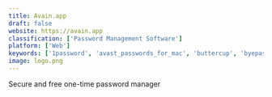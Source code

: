 ```yaml
---
title: Avain.app
draft: false 
website: https://avain.app
classification: ['Password Management Software']
platform: ['Web']
keywords: ['1password', 'avast_passwords_for_mac', 'buttercup', 'byepass', 'dashlane', 'drive_password', 'firefox_lockwise', 'gpass', 'keepass', 'lastpass', 'masterpassword', 'oauth', 'passlock', 'password_crypt', 'passwork', 'passwork.pro', 'pwdsafe', 'teamsid', 'bitwarden']
image: logo.png
---
```

Secure and free one-time password manager